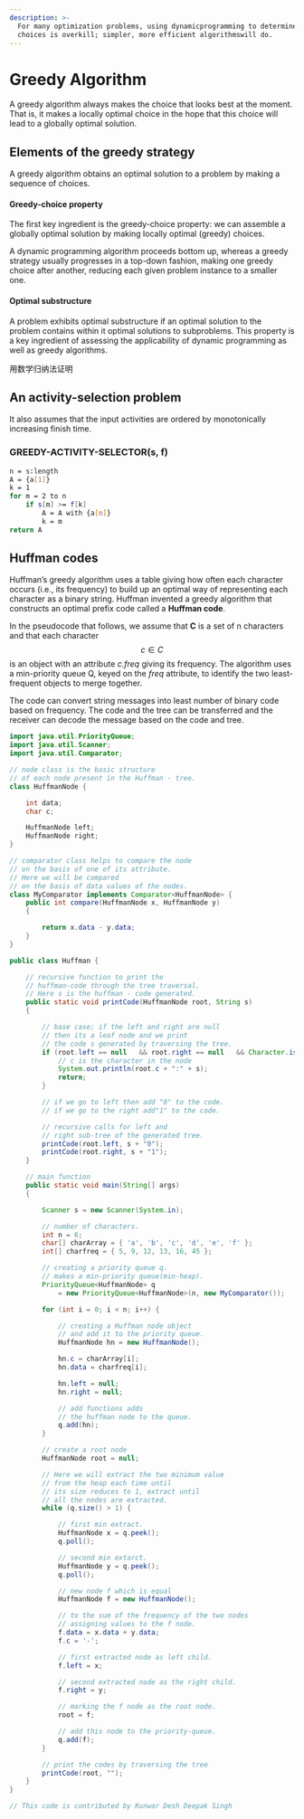 ```yaml
---
description: >-
  For many optimization problems, using dynamicprogramming to determine the best
  choices is overkill; simpler, more efficient algorithmswill do.
---
```


# Greedy Algorithm

A greedy algorithm always makes the choice that looks best at the moment. That is, it makes a locally optimal choice in the hope that this choice will lead to a globally optimal solution.

## Elements of the greedy strategy

A greedy algorithm obtains an optimal solution to a problem by making a sequence of choices.&#x20;

#### Greedy-choice property

The first key ingredient is the greedy-choice property: we can assemble a globally optimal solution by making locally optimal (greedy) choices.

A dynamic programming algorithm proceeds bottom up, whereas a greedy strategy usually progresses in a top-down fashion, making one greedy choice after another, reducing each given problem instance to a smaller one.

#### Optimal substructure

A problem exhibits optimal substructure if an optimal solution to the problem contains within it optimal solutions to subproblems. This property is a key ingredient of assessing the applicability of dynamic programming as well as greedy algorithms.

用数学归纳法证明

## An activity-selection problem

It also assumes that the input activities are ordered by monotonically increasing finish time.

### GREEDY-ACTIVITY-SELECTOR(s, f)

```bash
n = s:length
A = {a[1]}
k = 1
for m = 2 to n
    if s[m] >= f[k]
        A = A with {a[m]}
        k = m
return A
```

## Huffman codes

Huffman’s greedy algorithm uses a table giving how often each character occurs (i.e., its frequency) to build up an optimal way of representing each character as a binary string. Huffman invented a greedy algorithm that constructs an optimal prefix code called a **Huffman code**.

In the pseudocode that follows, we assume that **C** is a set of n characters and that each character $$c \in C$$is an object with an attribute _c.freq_ giving its frequency. The algorithm uses a min-priority queue Q, keyed on the _freq_ attribute, to identify the two least-frequent objects to merge together.

The code can convert string messages into least number of binary code based on frequency. The code and the tree can be transferred and the receiver can decode the message based on the code and tree.

```java
import java.util.PriorityQueue; 
import java.util.Scanner; 
import java.util.Comparator; 

// node class is the basic structure 
// of each node present in the Huffman - tree. 
class HuffmanNode { 

	int data; 
	char c; 

	HuffmanNode left; 
	HuffmanNode right; 
} 

// comparator class helps to compare the node 
// on the basis of one of its attribute. 
// Here we will be compared 
// on the basis of data values of the nodes. 
class MyComparator implements Comparator<HuffmanNode> { 
	public int compare(HuffmanNode x, HuffmanNode y) 
	{ 

		return x.data - y.data; 
	} 
} 

public class Huffman { 

	// recursive function to print the 
	// huffman-code through the tree traversal. 
	// Here s is the huffman - code generated. 
	public static void printCode(HuffmanNode root, String s) 
	{ 

		// base case; if the left and right are null 
		// then its a leaf node and we print 
		// the code s generated by traversing the tree. 
		if (root.left == null	&& root.right == null	&& Character.isLetter(root.c)) { 
			// c is the character in the node 
			System.out.println(root.c + ":" + s); 
			return; 
		} 

		// if we go to left then add "0" to the code. 
		// if we go to the right add"1" to the code. 

		// recursive calls for left and 
		// right sub-tree of the generated tree. 
		printCode(root.left, s + "0"); 
		printCode(root.right, s + "1"); 
	} 

	// main function 
	public static void main(String[] args) 
	{ 

		Scanner s = new Scanner(System.in); 

		// number of characters. 
		int n = 6; 
		char[] charArray = { 'a', 'b', 'c', 'd', 'e', 'f' }; 
		int[] charfreq = { 5, 9, 12, 13, 16, 45 }; 

		// creating a priority queue q. 
		// makes a min-priority queue(min-heap). 
		PriorityQueue<HuffmanNode> q 
			= new PriorityQueue<HuffmanNode>(n, new MyComparator()); 

		for (int i = 0; i < n; i++) { 

			// creating a Huffman node object 
			// and add it to the priority queue. 
			HuffmanNode hn = new HuffmanNode(); 

			hn.c = charArray[i]; 
			hn.data = charfreq[i]; 

			hn.left = null; 
			hn.right = null; 

			// add functions adds 
			// the huffman node to the queue. 
			q.add(hn); 
		} 

		// create a root node 
		HuffmanNode root = null; 

		// Here we will extract the two minimum value 
		// from the heap each time until 
		// its size reduces to 1, extract until 
		// all the nodes are extracted. 
		while (q.size() > 1) { 

			// first min extract. 
			HuffmanNode x = q.peek(); 
			q.poll(); 

			// second min extarct. 
			HuffmanNode y = q.peek(); 
			q.poll(); 

			// new node f which is equal 
			HuffmanNode f = new HuffmanNode(); 

			// to the sum of the frequency of the two nodes 
			// assigning values to the f node. 
			f.data = x.data + y.data; 
			f.c = '-'; 

			// first extracted node as left child. 
			f.left = x; 

			// second extracted node as the right child. 
			f.right = y; 

			// marking the f node as the root node. 
			root = f; 

			// add this node to the priority-queue. 
			q.add(f); 
		} 

		// print the codes by traversing the tree 
		printCode(root, ""); 
	} 
} 

// This code is contributed by Kunwar Desh Deepak Singh 

```
